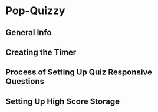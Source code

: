 # Pop-Quizzy

## General Info


## Creating the Timer


## Process of Setting Up Quiz Responsive Questions


## Setting Up High Score Storage


